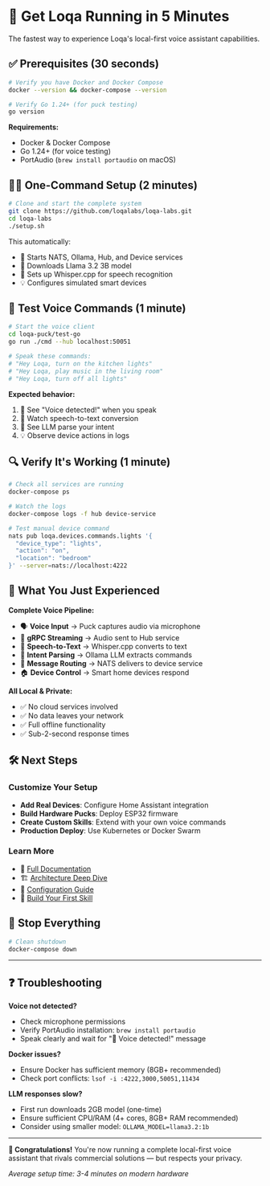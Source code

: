 # 🚀 Get Loqa Running in 5 Minutes

The fastest way to experience Loqa's local-first voice assistant capabilities.

## ✅ Prerequisites (30 seconds)

```bash
# Verify you have Docker and Docker Compose
docker --version && docker-compose --version

# Verify Go 1.24+ (for puck testing)
go version
```

**Requirements:**
- Docker & Docker Compose
- Go 1.24+ (for voice testing)
- PortAudio (`brew install portaudio` on macOS)

## 🏃‍♂️ One-Command Setup (2 minutes)

```bash
# Clone and start the complete system
git clone https://github.com/loqalabs/loqa-labs.git
cd loqa-labs
./setup.sh
```

This automatically:
- 🐳 Starts NATS, Ollama, Hub, and Device services
- 🤖 Downloads Llama 3.2 3B model
- 📝 Sets up Whisper.cpp for speech recognition
- 💡 Configures simulated smart devices

## 🎤 Test Voice Commands (1 minute)

```bash
# Start the voice client
cd loqa-puck/test-go
go run ./cmd --hub localhost:50051

# Speak these commands:
# "Hey Loqa, turn on the kitchen lights"
# "Hey Loqa, play music in the living room"
# "Hey Loqa, turn off all lights"
```

**Expected behavior:**
1. 🎤 See "Voice detected!" when you speak
2. 📝 Watch speech-to-text conversion
3. 🤖 See LLM parse your intent
4. 💡 Observe device actions in logs

## 🔍 Verify It's Working (1 minute)

```bash
# Check all services are running
docker-compose ps

# Watch the logs
docker-compose logs -f hub device-service

# Test manual device command
nats pub loqa.devices.commands.lights '{
  "device_type": "lights",
  "action": "on", 
  "location": "bedroom"
}' --server=nats://localhost:4222
```

## 🎯 What You Just Experienced

**Complete Voice Pipeline:**
- 🗣️ **Voice Input** → Puck captures audio via microphone
- 📡 **gRPC Streaming** → Audio sent to Hub service  
- 📝 **Speech-to-Text** → Whisper.cpp converts to text
- 🧠 **Intent Parsing** → Ollama LLM extracts commands
- 📨 **Message Routing** → NATS delivers to device service
- 🏠 **Device Control** → Smart home devices respond

**All Local & Private:**
- ✅ No cloud services involved
- ✅ No data leaves your network
- ✅ Full offline functionality
- ✅ Sub-2-second response times

## 🛠️ Next Steps

### Customize Your Setup
- **Add Real Devices**: Configure Home Assistant integration
- **Build Hardware Pucks**: Deploy ESP32 firmware
- **Create Custom Skills**: Extend with your own voice commands
- **Production Deploy**: Use Kubernetes or Docker Swarm

### Learn More
- 📖 [Full Documentation](./quickstart.md)
- 🏗️ [Architecture Deep Dive](./architecture.md)  
- 🔧 [Configuration Guide](./config.md)
- 🧩 [Build Your First Skill](./skills.md)

## 🛑 Stop Everything

```bash
# Clean shutdown
docker-compose down
```

---

## ❓ Troubleshooting

**Voice not detected?**
- Check microphone permissions
- Verify PortAudio installation: `brew install portaudio`
- Speak clearly and wait for "🎤 Voice detected!" message

**Docker issues?**
- Ensure Docker has sufficient memory (8GB+ recommended)
- Check port conflicts: `lsof -i :4222,3000,50051,11434`

**LLM responses slow?**
- First run downloads 2GB model (one-time)
- Ensure sufficient CPU/RAM (4+ cores, 8GB+ RAM recommended)
- Consider using smaller model: `OLLAMA_MODEL=llama3.2:1b`

---

**🎉 Congratulations!** You're now running a complete local-first voice assistant that rivals commercial solutions — but respects your privacy.

*Average setup time: 3-4 minutes on modern hardware*